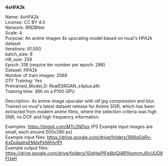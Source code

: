**4xHFA2k**

Name: 4xHFA2k  
License: CC BY 4.0  
Network: RRDBNet  
Scale: 4  
Purpose: An anime images 4x upscaling model based on musl's HFA2k dataset  
Iterations: 91,000  
batch_size: 9  
HR_size: 256  
Epoch: 318 (require iter number per epoch: 286)  
Dataset: HFA2k  
Number of train images: 2568  
OTF Training: Yes  
Pretrained_Model_G: RealESRGAN_x4plus.pth  
Training time: 36h on a  P100 GPU  

Description: 4x anime image upscaler with otf jpg compression and blur. Trained on musl's latest dataset release for Anime SISR, which has been extracted from modern anime films, where the selection criteria was high SNR, no DOF and high frequency information.  

Examples: https://imgsli.com/MTc2NDgx (PS Example input images are small, each around 500x280 px)  
Example input files: https://drive.google.com/drive/folders/1RI6gGqRy-KxDujbaIrpEMdvFkIWHvfPt  
Example output files: https://drive.google.com/drive/folders/1GqHwPlFp6bIQl4R1AxmrmJ6vUUD8FUxH  